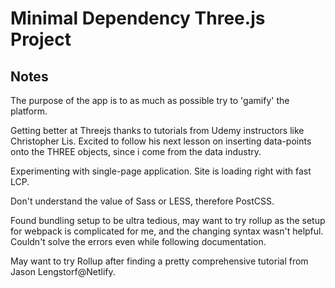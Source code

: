 # Minimal Dependency Three.js Project

## Notes

The purpose of the app is to as much as possible try to 'gamify' the platform.

Getting better at Threejs thanks to tutorials from Udemy instructors like Christopher Lis. Excited to follow his next lesson on inserting data-points onto the THREE objects, since i come from the data industry.

Experimenting with single-page application. Site is loading right with fast LCP.

Don't understand the value of Sass or LESS, therefore PostCSS.

Found bundling setup to be ultra tedious, may want to try rollup as the setup for webpack is complicated for me, and the changing syntax wasn't helpful.
Couldn't solve the errors even while following documentation.

May want to try Rollup after finding a pretty comprehensive tutorial from Jason Lengstorf@Netlify.

```

```
